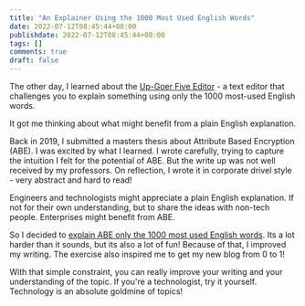 ```yaml
---
title: "An Explainer Using the 1000 Most Used English Words"
date: 2022-07-12T08:45:44+08:00
publishdate: 2022-07-12T08:45:44+08:00
tags: []
comments: true
draft: false
---
```


The other day, I learned about the [Up-Goer Five Editor](https://splasho.com/upgoer5/) - a text editor that challenges you to explain something using only the 1000 most-used English words.

It got me thinking about what might benefit from a plain English explanation.

Back in 2019, I submitted a masters thesis about Attribute Based Encryption (ABE). I was excited by what I learned. I wrote carefully, trying to capture the intuition I felt for the potential of ABE. But the write up was not well received by my professors. On reflection, I wrote it in corporate drivel style - very abstract and hard to read!

Engineers and technologists might appreciate a plain English explanation. If not for their own understanding, but to share the ideas with non-tech people. Enterprises might benefit from ABE.

So I decided to [explain ABE only the 1000 most used English words](../../explainer/what-is-attribute-based-encryption/). Its a lot harder than it sounds, but its also a lot of fun! Because of that, I improved my writing. The exercise also inspired me to get my new blog from 0 to 1!

With that simple constraint, you can really improve your writing and your understanding of the topic. If you're a technologist, try it yourself. Technology is an absolute goldmine of topics!
